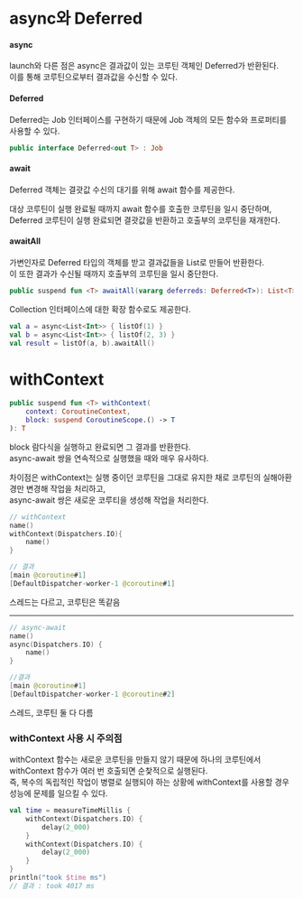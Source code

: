 # async와 Deferred

#### async
launch와 다른 점은 async은 결과값이 있는 코루틴 객체인 Deferred가 반환된다.  
이를 통해 코루틴으로부터 결과값을 수신할 수 있다.  

#### Deferred
Deferred는 Job 인터페이스를 구현하기 때문에 Job 객체의 모든 함수와 프로퍼티를 사용할 수 있다.
```kotlin
public interface Deferred<out T> : Job
```

#### await
Deferred 객체는 결괏값 수신의 대기를 위해 await 함수를 제공한다.  

대상 코루틴이 실행 완료될 때까지 await 함수를 호출한 코루틴을 일시 중단하며,  
Deferred 코루틴이 실행 완료되면 결괏값을 반환하고 호출부의 코루틴을 재개한다.


#### awaitAll
가변인자로 Deferred 타입의 객체를 받고 결과값들을 List로 만들어 반환한다.  
이 또한 결과가 수신될 때까지 호출부의 코루틴을 일시 중단한다.
```kotlin
public suspend fun <T> awaitAll(vararg deferreds: Deferred<T>): List<T>
```

Collection 인터페이스에 대한 확장 함수로도 제공한다.
```kotlin
val a = async<List<Int>> { listOf(1) }
val b = async<List<Int>> { listOf(2, 3) }
val result = listOf(a, b).awaitAll()
```

# withContext

```kotlin
public suspend fun <T> withContext(
    context: CoroutineContext,
    block: suspend CoroutineScope.() -> T
): T
```
block 람다식을 실행하고 완료되면 그 결과를 반환한다.   
async-await 쌍을 연속적으로 실행했을 때와 매우 유사하다.  

차이점은 withContext는 실행 중이던 코루틴을 그대로 유지한 채로 코루틴의 실해아환경만 변경해 작업을 처리하고,  
async-await 쌍은 새로운 코루티을 생성해 작업을 처리한다.

```kotlin
// withContext
name()
withContext(Dispatchers.IO){
    name()
}
```
```kotlin
// 결과
[main @coroutine#1]
[DefaultDispatcher-worker-1 @coroutine#1]
```
스레드는 다르고, 코루틴은 똑같음  

---
```kotlin
// async-await
name()
async(Dispatchers.IO) {
    name()
}
```
```kotlin
//결과
[main @coroutine#1]
[DefaultDispatcher-worker-1 @coroutine#2]
```
스레드, 코루틴 둘 다 다름  

### withContext 사용 시 주의점
withContext 함수는 새로운 코루틴을 만들지 않기 때문에 하나의 코루틴에서 withContext 함수가 여러 번 호출되면 순찿적으로 실행된다.  
즉, 복수의 독립적인 작업이 병렬로 실행되야 하는 상황에 withContext를 사용할 경우 성능에 문제를 일으킬 수 있다.  
```kotlin
val time = measureTimeMillis {
    withContext(Dispatchers.IO) {
        delay(2_000)
    }
    withContext(Dispatchers.IO) {
        delay(2_000)
    }
}
println("took $time ms")
// 결과 : took 4017 ms
```
